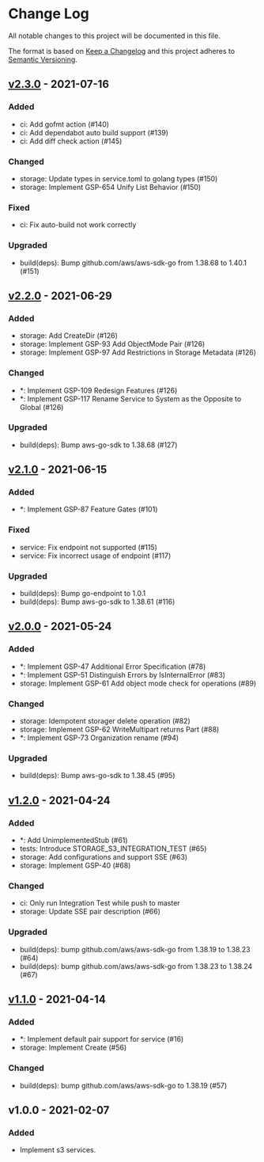 # Change Log

All notable changes to this project will be documented in this file.

The format is based on [Keep a Changelog](https://keepachangelog.com/)
and this project adheres to [Semantic Versioning](https://semver.org/).

## [v2.3.0] - 2021-07-16

### Added

- ci: Add gofmt action (#140)
- ci: Add dependabot auto build support (#139)
- ci: Add diff check action (#145)

### Changed

- storage: Update types in service.toml to golang types (#150)
- storage: Implement GSP-654 Unify List Behavior  (#150)

### Fixed

- ci: Fix auto-build not work correctly

### Upgraded

- build(deps): Bump github.com/aws/aws-sdk-go from 1.38.68 to 1.40.1 (#151)

## [v2.2.0] - 2021-06-29

### Added

- storage: Add CreateDir (#126)
- storage: Implement GSP-93 Add ObjectMode Pair (#126)
- storage: Implement GSP-97 Add Restrictions in Storage Metadata (#126)

### Changed

- *: Implement GSP-109 Redesign Features (#126)
- *: Implement GSP-117 Rename Service to System as the Opposite to Global (#126)

### Upgraded

- build(deps): Bump aws-go-sdk to 1.38.68 (#127)

## [v2.1.0] - 2021-06-15

### Added

- *: Implement GSP-87 Feature Gates (#101)

### Fixed

- service: Fix endpoint not supported (#115)
- service: Fix incorrect usage of endpoint (#117)

### Upgraded

- build(deps): Bump go-endpoint to 1.0.1
- build(deps): Bump aws-go-sdk to 1.38.61 (#116)

## [v2.0.0] - 2021-05-24

### Added

- *: Implement GSP-47 Additional Error Specification (#78)
- *: Implement GSP-51 Distinguish Errors by IsInternalError (#83)
- storage: Implement GSP-61 Add object mode check for operations (#89)

### Changed

- storage: Idempotent storager delete operation (#82)
- storage: Implement GSP-62 WriteMultipart returns Part (#88)
- *: Implement GSP-73 Organization rename (#94)

### Upgraded

- build(deps): Bump aws-go-sdk to 1.38.45 (#95)

## [v1.2.0] - 2021-04-24

### Added

- *: Add UnimplementedStub (#61)
- tests: Introduce STORAGE_S3_INTEGRATION_TEST (#65)
- storage: Add configurations and support SSE (#63)
- storage: Implement GSP-40 (#68)

### Changed

- ci: Only run Integration Test while push to master
- storage: Update SSE pair description (#66)

### Upgraded

- build(deps): bump github.com/aws/aws-sdk-go from 1.38.19 to 1.38.23 (#64)
- build(deps): bump github.com/aws/aws-sdk-go from 1.38.23 to 1.38.24 (#67)

## [v1.1.0] - 2021-04-14

### Added

- *: Implement default pair support for service (#16)
- storage: Implement Create (#56)

### Changed

- build(deps): bump github.com/aws/aws-sdk-go to 1.38.19 (#57)

## v1.0.0 - 2021-02-07

### Added

- Implement s3 services.

[v2.3.0]: https://github.com/beyondstorage/go-service-s3/compare/v2.2.0...v2.3.0
[v2.2.0]: https://github.com/beyondstorage/go-service-s3/compare/v2.1.0...v2.2.0
[v2.1.0]: https://github.com/beyondstorage/go-service-s3/compare/v2.0.0...v2.1.0
[v2.0.0]: https://github.com/beyondstorage/go-service-s3/compare/v1.2.0...v2.0.0
[v1.2.0]: https://github.com/beyondstorage/go-service-s3/compare/v1.1.0...v1.2.0
[v1.1.0]: https://github.com/beyondstorage/go-service-s3/compare/v1.0.0...v1.1.0
